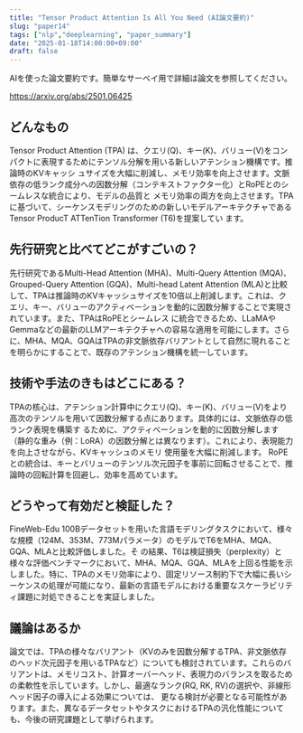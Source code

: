 ```yaml
---
title: "Tensor Product Attention Is All You Need (AI論文要約)"
slug: "paper14"
tags: ["nlp","deeplearning", "paper_summary"]
date: "2025-01-18T14:00:00+09:00"
draft: false
---
```


AIを使った論文要約です。簡単なサーベイ用で詳細は論文を参照してください。

https://arxiv.org/abs/2501.06425

## どんなもの

Tensor Product Attention (TPA) は、クエリ(Q)、キー(K)、バリュー(V)をコンパクトに表現するためにテンソル分解を用いる新しいアテンション機構です。推論時のKVキャッシ ュサイズを大幅に削減し、メモリ効率を向上させます。文脈依存の低ランク成分への因数分解（コンテキストファクター化）とRoPEとのシームレスな統合により、モデルの品質と メモリ効率の両方を向上させます。TPAに基づいて、シーケンスモデリングのための新しいモデルアーキテクチャであるTensor ProducT ATTenTion Transformer (T6)を提案してい ます。


## 先行研究と比べてどこがすごいの？

先行研究であるMulti-Head Attention (MHA)、Multi-Query Attention (MQA)、Grouped-Query Attention (GQA)、Multi-head Latent Attention (MLA)と比較して、TPAは推論時のKVキャッシュサイズを10倍以上削減します。これは、クエリ、キー、バリューのアクティベーションを動的に因数分解することで実現されています。また、TPAはRoPEとシームレス に統合できるため、LLaMAやGemmaなどの最新のLLMアーキテクチャへの容易な適用を可能にします。さらに、MHA、MQA、GQAはTPAの非文脈依存バリアントとして自然に現れることを明らかにすることで、既存のアテンション機構を統一しています。


## 技術や手法のきもはどこにある？

TPAの核心は、アテンション計算中にクエリ(Q)、キー(K)、バリュー(V)をより高次のテンソルを用いて因数分解する点にあります。具体的には、文脈依存の低ランク表現を構築す るために、アクティベーションを動的に因数分解します（静的な重み（例：LoRA）の因数分解とは異なります）。これにより、表現能力を向上させながら、KVキャッシュのメモリ 使用量を大幅に削減します。  RoPEとの統合は、キーとバリューのテンソル次元因子を事前に回転させることで、推論時の回転計算を回避し、効率を高めています。


## どうやって有効だと検証した？

FineWeb-Edu 100Bデータセットを用いた言語モデリングタスクにおいて、様々な規模（124M、353M、773Mパラメータ）のモデルでT6をMHA、MQA、GQA、MLAと比較評価しました。そ の結果、T6は検証損失（perplexity）と様々な評価ベンチマークにおいて、MHA、MQA、GQA、MLAを上回る性能を示しました。特に、TPAのメモリ効率により、固定リソース制約下で大幅に長いシーケンスの処理が可能になり、最新の言語モデルにおける重要なスケーラビリティ課題に対処できることを実証しました。


## 議論はあるか

論文では、TPAの様々なバリアント（KVのみを因数分解するTPA、非文脈依存のヘッド次元因子を用いるTPAなど）についても検討されています。これらのバリアントは、メモリコスト、計算オーバーヘッド、表現力のバランスを取るための柔軟性を示しています。しかし、最適なランク(RQ, RK, RV)の選択や、非線形ヘッド因子の導入による効果については、 更なる検討が必要となる可能性があります。また、異なるデータセットやタスクにおけるTPAの汎化性能についても、今後の研究課題として挙げられます。